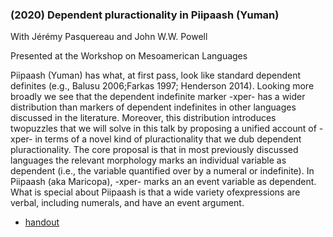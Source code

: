### (2020) Dependent pluractionality in Piipaash (Yuman) ###

With J&#233;r&#233;my Pasquereau and John W.W. Powell

Presented at the Workshop on Mesoamerican Languages

Piipaash (Yuman) has what, at first pass, look like standard dependent definites (e.g., Balusu 2006;Farkas 1997; Henderson 2014). Looking more broadly we see that the dependent indefinite marker -xper- has a wider distribution than markers of dependent indefinites in other languages discussed in the literature.  Moreover, this distribution introduces twopuzzles that we will solve in this talk by proposing a unified account of -xper- in terms of a novel kind of pluractionality that we dub dependent pluractionality.  The core proposal is that in most previously discussed languages the relevant morphology marks an individual variable as dependent (i.e., the variable quantified over by a numeral or indefinite). In Piipaash (aka Maricopa), -xper- marks an an event variable as dependent.  What is special about Piipaash is that a wide variety ofexpressions are verbal, including numerals, and have an event argument.

+ [handout](./resources/papers/WLMA_presentation.pdf)
